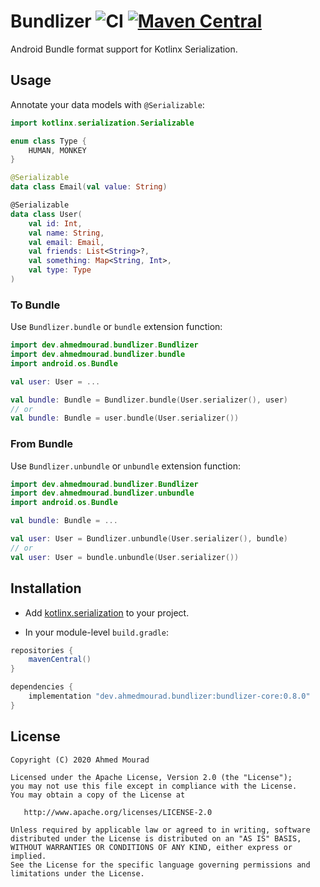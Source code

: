 Bundlizer  ![CI](https://github.com/AhmedMourad0/bundlizer/workflows/CI/badge.svg) [![Maven Central](https://maven-badges.herokuapp.com/maven-central/dev.ahmedmourad.bundlizer/bundlizer-core/badge.svg)](https://maven-badges.herokuapp.com/maven-central/dev.ahmedmourad.bundlizer/bundlizer-core)
===================================================================================

Android Bundle format support for Kotlinx Serialization.

## Usage

Annotate your data models with `@Serializable`:

```kotlin
import kotlinx.serialization.Serializable

enum class Type {
    HUMAN, MONKEY
}

@Serializable
data class Email(val value: String)

@Serializable
data class User(
    val id: Int,
    val name: String,
    val email: Email,
    val friends: List<String>?,
    val something: Map<String, Int>,
    val type: Type
)
```

### To Bundle

Use `Bundlizer.bundle` or `bundle` extension function:

```kotlin
import dev.ahmedmourad.bundlizer.Bundlizer
import dev.ahmedmourad.bundlizer.bundle
import android.os.Bundle

val user: User = ...

val bundle: Bundle = Bundlizer.bundle(User.serializer(), user)
// or
val bundle: Bundle = user.bundle(User.serializer())
```

### From Bundle
Use `Bundlizer.unbundle` or `unbundle` extension function:

```kotlin
import dev.ahmedmourad.bundlizer.Bundlizer
import dev.ahmedmourad.bundlizer.unbundle
import android.os.Bundle

val bundle: Bundle = ...

val user: User = Bundlizer.unbundle(User.serializer(), bundle)
// or
val user: User = bundle.unbundle(User.serializer())
```

## Installation

- Add [kotlinx.serialization](https://github.com/Kotlin/kotlinx.serialization) to your project.

- In your module-level `build.gradle`:
```gradle
repositories {
    mavenCentral()
}

dependencies {
    implementation "dev.ahmedmourad.bundlizer:bundlizer-core:0.8.0"
}
```

License
-------

    Copyright (C) 2020 Ahmed Mourad

    Licensed under the Apache License, Version 2.0 (the "License");
    you may not use this file except in compliance with the License.
    You may obtain a copy of the License at

       http://www.apache.org/licenses/LICENSE-2.0

    Unless required by applicable law or agreed to in writing, software
    distributed under the License is distributed on an "AS IS" BASIS,
    WITHOUT WARRANTIES OR CONDITIONS OF ANY KIND, either express or implied.
    See the License for the specific language governing permissions and
    limitations under the License.

 [snapshots]: https://oss.sonatype.org/content/repositories/snapshots/
